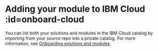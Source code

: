 # Adding your module to IBM Cloud :id=onboard-cloud

You can list both your solutions and modules in the IBM Cloud catalog by importing from your source repo into a private catalog. For more information, see [Onboarding solutions and modules](https://cloud.ibm.com/docs/onboarding-to-cloud?topic=onboarding-to-cloud-onboard-solution).

